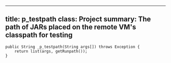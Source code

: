 ___
title: 	p_testpath
class: 	Project
summary: The path of JARs placed on the remote VM's classpath for testing
----

	public String _p_testpath(String args[]) throws Exception {
		return list(args, getRunpath());
	}

